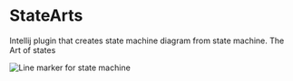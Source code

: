 # StateArts
Intellij plugin that creates state machine diagram from state machine. The Art of states

![Line marker for state machine]("https://github.com/nvinayshetty/StateArts/blob/master/gifs/linemarker.gif" "Art from the States")
 